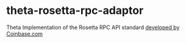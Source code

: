 # theta-rosetta-rpc-adaptor


Theta Implementation of the Rosetta RPC API standard [developed by Coinbase.com](https://blog.coinbase.com/introducing-rosetta-build-once-integrate-your-blockchain-everywhere-9b97d284f5b9)
